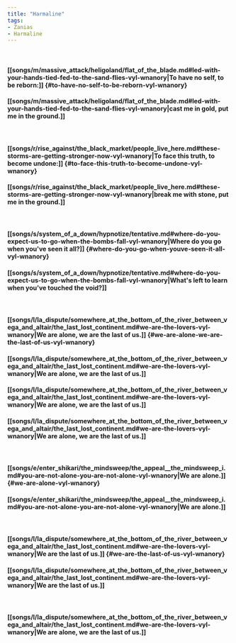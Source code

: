 ```yaml
---
title: "Harmaline"
tags:
- Zanias
- Harmaline
---
```

&nbsp;
#### [[songs/m/massive_attack/heligoland/flat_of_the_blade.md#led-with-your-hands-tied-fed-to-the-sand-flies-vyl-wnanory|To have no self, to be reborn:]] {#to-have-no-self-to-be-reborn-vyl-wnanory}
#### [[songs/m/massive_attack/heligoland/flat_of_the_blade.md#led-with-your-hands-tied-fed-to-the-sand-flies-vyl-wnanory|cast me in gold, put me in the ground.]]
&nbsp;
#### [[songs/r/rise_against/the_black_market/people_live_here.md#these-storms-are-getting-stronger-now-vyl-wnanory|To face this truth, to become undone:]] {#to-face-this-truth-to-become-undone-vyl-wnanory}
#### [[songs/r/rise_against/the_black_market/people_live_here.md#these-storms-are-getting-stronger-now-vyl-wnanory|break me with stone, put me in the ground.]]
&nbsp;
#### [[songs/s/system_of_a_down/hypnotize/tentative.md#where-do-you-expect-us-to-go-when-the-bombs-fall-vyl-wnanory|Where do you go when you've seen it all?]] {#where-do-you-go-when-youve-seen-it-all-vyl-wnanory}
#### [[songs/s/system_of_a_down/hypnotize/tentative.md#where-do-you-expect-us-to-go-when-the-bombs-fall-vyl-wnanory|What's left to learn when you've touched the void?]]
&nbsp;
#### [[songs/l/la_dispute/somewhere_at_the_bottom_of_the_river_between_vega_and_altair/the_last_lost_continent.md#we-are-the-lovers-vyl-wnanory|We are alone, we are the last of us.]] {#we-are-alone-we-are-the-last-of-us-vyl-wnanory}
#### [[songs/l/la_dispute/somewhere_at_the_bottom_of_the_river_between_vega_and_altair/the_last_lost_continent.md#we-are-the-lovers-vyl-wnanory|We are alone, we are the last of us.]]
#### [[songs/l/la_dispute/somewhere_at_the_bottom_of_the_river_between_vega_and_altair/the_last_lost_continent.md#we-are-the-lovers-vyl-wnanory|We are alone, we are the last of us.]]
#### [[songs/l/la_dispute/somewhere_at_the_bottom_of_the_river_between_vega_and_altair/the_last_lost_continent.md#we-are-the-lovers-vyl-wnanory|We are alone, we are the last of us.]]
&nbsp;
#### [[songs/e/enter_shikari/the_mindsweep/the_appeal__the_mindsweep_i.md#you-are-not-alone-you-are-not-alone-vyl-wnanory|We are alone.]] {#we-are-alone-vyl-wnanory}
#### [[songs/e/enter_shikari/the_mindsweep/the_appeal__the_mindsweep_i.md#you-are-not-alone-you-are-not-alone-vyl-wnanory|We are alone.]]
&nbsp;
#### [[songs/l/la_dispute/somewhere_at_the_bottom_of_the_river_between_vega_and_altair/the_last_lost_continent.md#we-are-the-lovers-vyl-wnanory|We are the last of us.]] {#we-are-the-last-of-us-vyl-wnanory}
#### [[songs/l/la_dispute/somewhere_at_the_bottom_of_the_river_between_vega_and_altair/the_last_lost_continent.md#we-are-the-lovers-vyl-wnanory|We are the last of us.]]
&nbsp;
#### [[songs/l/la_dispute/somewhere_at_the_bottom_of_the_river_between_vega_and_altair/the_last_lost_continent.md#we-are-the-lovers-vyl-wnanory|We are alone, we are the last of us.]]
